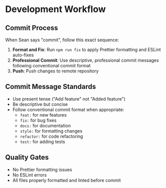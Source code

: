 # Development Workflow

## Commit Process

When Sean says "commit", follow this exact sequence:

1. **Format and Fix**: Run `npm run fix` to apply Prettier formatting and ESLint auto-fixes
2. **Professional Commit**: Use descriptive, professional commit messages following conventional commit format
3. **Push**: Push changes to remote repository

## Commit Message Standards

- Use present tense ("Add feature" not "Added feature")
- Be descriptive but concise
- Follow conventional commit format when appropriate:
  - `feat:` for new features
  - `fix:` for bug fixes
  - `docs:` for documentation
  - `style:` for formatting changes
  - `refactor:` for code refactoring
  - `test:` for adding tests

## Quality Gates

- No Prettier formatting issues
- No ESLint errors
- All files properly formatted and linted before commit
